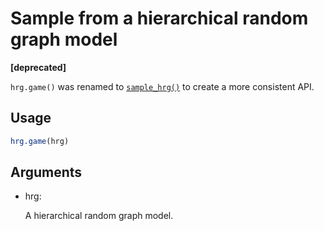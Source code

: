 # Sample from a hierarchical random graph model

**\[deprecated\]**

`hrg.game()` was renamed to
[`sample_hrg()`](https://r.igraph.org/reference/sample_hrg.md) to create
a more consistent API.

## Usage

``` r
hrg.game(hrg)
```

## Arguments

- hrg:

  A hierarchical random graph model.
